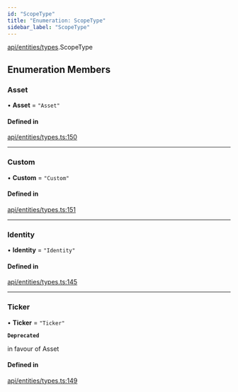 ```yaml
---
id: "ScopeType"
title: "Enumeration: ScopeType"
sidebar_label: "ScopeType"
---
```


[api/entities/types](../../../../../modules/API/Entities/Types/Types.md).ScopeType

## Enumeration Members

### Asset

• **Asset** = ``"Asset"``

#### Defined in

[api/entities/types.ts:150](https://github.com/PolymeshAssociation/polymesh-sdk/blob/5b946f904/src/api/entities/types.ts#L150)

___

### Custom

• **Custom** = ``"Custom"``

#### Defined in

[api/entities/types.ts:151](https://github.com/PolymeshAssociation/polymesh-sdk/blob/5b946f904/src/api/entities/types.ts#L151)

___

### Identity

• **Identity** = ``"Identity"``

#### Defined in

[api/entities/types.ts:145](https://github.com/PolymeshAssociation/polymesh-sdk/blob/5b946f904/src/api/entities/types.ts#L145)

___

### Ticker

• **Ticker** = ``"Ticker"``

**`Deprecated`**

in favour of Asset

#### Defined in

[api/entities/types.ts:149](https://github.com/PolymeshAssociation/polymesh-sdk/blob/5b946f904/src/api/entities/types.ts#L149)
